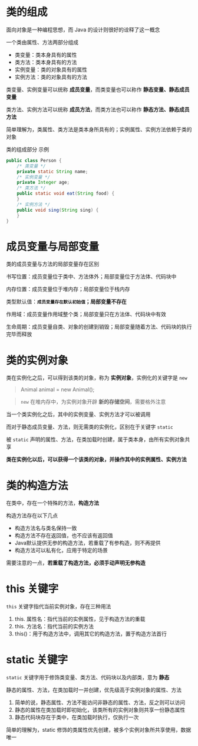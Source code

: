# 类的组成

面向对象是一种编程思想，而 Java 的设计则很好的诠释了这一概念

一个类由属性、方法两部分组成

- 类变量：类本身具有的属性
- 类方法：类本身具有的方法
- 实例变量：类的对象具有的属性
- 实例方法：类的对象具有的方法

类变量、实例变量可以统称 **成员变量**，而类变量也可以称作 **静态变量、静态成员变量**

类方法、实例方法可以统称 **成员方法**，而类方法也可以称作 **静态方法、静态成员方法**

简单理解为，类属性、类方法是类本身所具有的；实例属性、实例方法依赖于类的对象

类的组成部分 示例

```Java
public class Person {
	/* 类变量 */
	private static String name;
	/* 实例变量 */
	private Integer age;
	/* 类方法 */
	public static void eat(String food) {
	}
	/* 实例方法 */
	public void sing(String sing) {
	}
}
```

# 成员变量与局部变量

类的成员变量与方法的局部变量存在区别

书写位置：成员变量位于类中、方法体外；局部变量位于方法体、代码块中

内存位置：成员变量位于堆内存；局部变量位于栈内存

类型默认值：**` 成员变量存在默认初始值 `；局部变量不存在**

作用域：成员变量作用域整个类；局部变量只在方法体、代码块中有效

生命周期：成员变量自类、对象的创建到销毁；局部变量随着方法、代码块的执行完毕而释放

# 类的实例对象

类在实例化之后，可以得到该类的对象，称为 **实例对象**，实例化的关键字是 `new`  

> Animal animal = new Animal();

> `new` 在堆内存中，为实例对象开辟 **新的存储空间**，需要格外注意

当一个类实例化之后，其中的实例变量、实例方法才可以被调用

而对于静态成员变量、方法，则无需类的实例化，区别在于关键字 `static`

被 `static` 声明的属性、方法，在类加载时创建，属于类本身，由所有实例对象共享

**类在实例化以后，可以获得一个该类的对象，并操作其中的实例属性、实例方法**

# 类的构造方法

在类中，存在一个特殊的方法，**构造方法**

构造方法存在以下几点

- 构造方法名与类名保持一致
- 构造方法不存在返回值，也不应该有返回值
- Java默认提供无参的构造方法，若重载了有参构造，则不再提供
- 构造方法可以私有化，应用于特定的场景

需要注意的一点，**若重载了构造方法，必须手动声明无参构造**

# this 关键字

`this` 关键字指代当前实例对象，存在三种用法

1. this. 属性名：指代当前的实例属性，见于构造方法的重载
2. this. 方法名：指代当前的实例方法
3. this()：用于构造方法中，调用其它的构造方法，置于构造方法首行

# static 关键字

`static` 关键字用于修饰类变量、类方法、代码块以及内部类，意为 **静态**

静态的属性、方法，在类加载时一并创建，优先级高于实例对象的属性、方法

1. 简单的说，静态属性、方法不能访问非静态的属性、方法，反之则可以访问
2. 静态的属性在类加载时即初始化，该类所有的实例对象则共享一份静态属性
3. 静态代码块存在于类中，在类加载时执行，仅执行一次

简单的理解为，static 修饰的类属性优先创建，被多个实例对象所共享使用，数据唯一